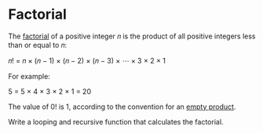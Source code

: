 # Factorial

The [factorial] of a positive integer 𝑛 is the product of all positive integers
less than or equal to 𝑛: 

𝑛! = 𝑛 × (𝑛 − 1) × (𝑛 − 2) × (𝑛 − 3) × ⋯ × 3 × 2 × 1

For example:

5 = 5 × 4 × 3 × 2 × 1 = 20

The value of 0! is 1, according to the convention for an [empty product].

Write a looping and recursive function that calculates the factorial.

[factorial]: https://en.wikipedia.org/wiki/Factorial
[empty product]: https://en.wikipedia.org/wiki/Empty_product
